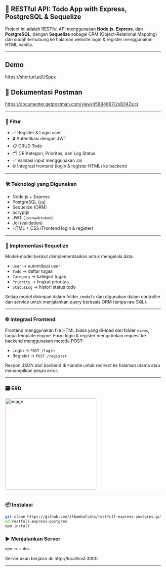 ## 📘 RESTful API: Todo App with Express, PostgreSQL & Sequelize

Project ini adalah RESTful API menggunakan **Node.js**, **Express**, dan **PostgreSQL**, dengan **Sequelize** sebagai ORM (Object-Relational Mapping) dan sudah terhubung ke halaman website login & register menggunakan HTML vanilla.

---
## Demo 
https://shorturl.at/USppx
## 📄 Dokumentasi Postman
https://documenter.getpostman.com/view/45884667/2sB34Zsjcj

---

### 🚀 Fitur

* ✅ Register & Login user
* 🔒 Autentikasi dengan JWT
* 📋 CRUD Todo
* 🗂️ CR Kategori, Prioritas, dan Log Status
* ✅ Validasi input menggunakan Joi
* 🌐 Integrasi frontend (login & register HTML) ke backend

---

### 🛠️ Teknologi yang Digunakan

* Node.js + Express
* PostgreSQL (`pg`)
* Sequelize (ORM)
* bcryptjs
* JWT (`jsonwebtoken`)
* Joi (validation)
* HTML + CSS (Frontend login & register)

---

### 🧩 Implementasi Sequelize

Model-model berikut diimplementasikan untuk mengelola data:
- `User` → autentikasi user
- `Todo` → daftar tugas
- `Category` → kategori tugas
- `Priority` → tingkat prioritas
- `StatusLog` → histori status todo

Setiap model disimpan dalam folder `/models` dan digunakan dalam controller dan service untuk menjalankan query berbasis ORM (tanpa raw SQL).

---

### 🌐 Integrasi Frontend

Frontend menggunakan file HTML biasa yang di-load dari folder `views`, tanpa template engine. Form login & register mengirimkan request ke backend menggunakan metode POST:

- Login → `POST /login`  
- Register → `POST /register`  

Respon JSON dari backend di-handle untuk redirect ke halaman utama atau menampilkan pesan error.

---

### 🗃️ ERD
<img width="295" alt="image" src="https://github.com/user-attachments/assets/a84b54da-94bd-46d2-8927-c202315cc6d2" />

---

### 📦 Instalasi

```bash
git clone https://github.com/ilhamhafizha/restfull-express-postgres.git
cd restfull-express-postgres
npm install
```

### ▶️ Menjalankan Server

```bash
npm run dev
```

Server akan berjalan di: http://localhost:3000

---

